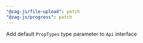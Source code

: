 ```yaml
---
"@zag-js/file-upload": patch
"@zag-js/progress": patch
---
```


Add default `PropTypes` type parameter to `Api` interface
